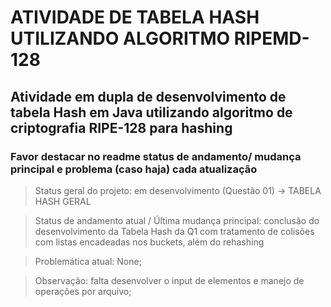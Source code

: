 <h1> ATIVIDADE DE TABELA HASH UTILIZANDO ALGORITMO RIPEMD-128</h1>
<h2> Atividade em dupla de desenvolvimento de tabela Hash em Java utilizando algoritmo de criptografia RIPE-128 para hashing</h2>
<h3>Favor destacar no readme status de andamento/ mudança principal e problema (caso haja) cada atualização</h3>

> Status geral do projeto: em desenvolvimento (Questão 01) -> TABELA HASH GERAL

> Status de andamento atual / Última mudança principal: conclusão do desenvolvimento da Tabela Hash da Q1 com tratamento de colisões com listas encadeadas nos buckets, além do rehashing

> Problemática atual: None;

> Observação: falta desenvolver o input de elementos e manejo de operações por arquivo;
